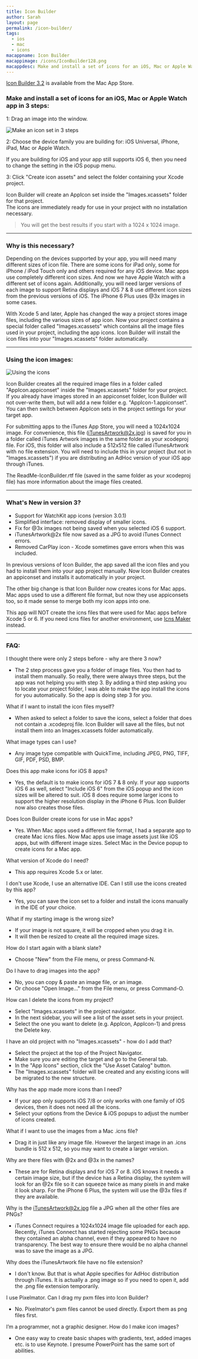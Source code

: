 ```yaml
---
title: Icon Builder
author: Sarah
layout: page
permalink: /icon-builder/
tags:
  - ios
  - mac
  - icons
macappname: Icon Builder
macappimage: /icons/IconBuilder128.png
macappdesc: Make and install a set of icons for an iOS, Mac or Apple Watch app in just 3 steps.
---
```


[Icon Builder 3.2][3] is available from the Mac App Store. 

   [3]: http://itunes.apple.com/app/icon-builder/id552293482?mt=12


### Make and install a set of icons for an iOS, Mac or Apple Watch app in 3 steps:

1: Drag an image into the window.

![Make an icon set in 3 steps][1]

   [1]: /images/IconBuilder1.png

2: Choose the device family you are building for: iOS Universal, iPhone, iPad, Mac or Apple Watch.

If you are building for iOS and your app still supports iOS 6, then you need to change the setting in the iOS popup menu.

3: Click "Create icon assets" and select the folder containing your Xcode project.

Icon Builder will create an AppIcon set inside the "Images.xcassets" folder for that project.  
The icons are immediately ready for use in your project with no installation necessary.
> You will get the best results if you start with a 1024 x 1024 image.

* * *

### Why is this necessary?

Depending on the devices supported by your app, you will need many different sizes of icon file. There are some icons for iPad only, some for iPhone / iPod Touch only and others required for any iOS device. Mac apps use completely different icon sizes. And now we have Apple Watch with a different set of icons again. Additionally, you will need larger versions of each image to support Retina displays and iOS 7 & 8 use different icon sizes from the previous versions of iOS. The iPhone 6 Plus uses @3x images in some cases.

With Xcode 5 and later, Apple has changed the way a project stores image files, including the various sizes of app icon. Now your project contains a special folder called "Images.xcassets" which contains all the image files used in your project, including the app icons. Icon Builder will install the icon files into your "Images.xcassets" folder automatically.

* * *

### Using the icon images:

![Using the icons][2]

   [2]: /images/IconBuilder2.png

Icon Builder creates all the required image files in a folder called "AppIcon.appiconset" inside the "Images.xcassets" folder for your project. If you already have images stored in an appiconset folder, Icon Builder will not over-write them, but will add a new folder e.g. "AppIcon-1.appiconset". You can then switch between AppIcon sets in the project settings for your target app.

For submitting apps to the iTunes App Store, you will need a 1024x1024 image. For convenience, this file (iTunesArtwork@2x.jpg) is saved for you in a folder called iTunes Artwork images in the same folder as your xcodeproj file. For iOS, this folder will also include a 512x512 file called iTunesArtwork with no file extension. You will need to include this in your project (but not in "Images.xcassets") if you are distributing an AdHoc version of your iOS app through iTunes.

The ReadMe-IconBuilder.rtf file (saved in the same folder as your xcodeproj file) has more information about the image files created.

* * *

### What's New in version 3?

  * Support for WatchKit app icons (version 3.0.1)
  * Simplified interface: removed display of smaller icons.
  * Fix for @3x images not being saved when you selected iOS 6 support.
  * iTunesArtwork@2x file now saved as a JPG to avoid iTunes Connect errors.
  * Removed CarPlay icon - Xcode sometimes gave errors when this was included.

In previous versions of Icon Builder, the app saved all the icon files and you had to install them into your app project manually. Now Icon Builder creates an appiconset and installs it automatically in your project.

The other big change is that Icon Builder now creates icons for Mac apps. Mac apps used to use a different file format, but now they use appiconsets too, so it made sense to merge both my icon apps into one.

This app will NOT create the icns files that were used for Mac apps before Xcode 5 or 6. If you need icns files for another environment, use [Icns Maker][4] instead.

[4]: http://troz.net/icns-maker/

* * *

### FAQ:

I thought there were only 2 steps before - why are there 3 now?

  * The 2 step process gave you a folder of image files. You then had to install them manually. So really, there were always three steps, but the app was not helping you with step 3. By adding a third step asking you to locate your project folder, I was able to make the app install the icons for you automatically. So the app is doing step 3 for you.

What if I want to install the icon files myself?

  * When asked to select a folder to save the icons, select a folder that does not contain a .xcodeproj file. Icon Builder will save all the files, but not install them into an Images.xcassets folder automatically.

What image types can I use?

  * Any image type compatible with QuickTime, including JPEG, PNG, TIFF, GIF, PDF, PSD, BMP.

Does this app make icons for iOS 8 apps?

  * Yes, the default is to make icons for iOS 7 & 8 only. If your app supports iOS 6 as well, select "Include iOS 6" from the iOS popup and the icon sizes will be altered to suit. iOS 8 does require some larger icons to support the higher resolution display in the iPhone 6 Plus. Icon Builder now also creates those files.

Does Icon Builder create icons for use in Mac apps?

  * Yes. When Mac apps used a different file format, I had a separate app to create Mac icns files. Now Mac apps use image assets just like iOS apps, but with different image sizes. Select Mac in the Device popup to create icons for a Mac app. 

What version of Xcode do I need?

  * This app requires Xcode 5.x or later.

I don't use Xcode, I use an alternative IDE. Can I still use the icons created by this app?

  * Yes, you can save the icon set to a folder and install the icons manually in the IDE of your choice.

What if my starting image is the wrong size?

  * If your image is not square, it will be cropped when you drag it in.
  * It will then be resized to create all the required image sizes.

How do I start again with a blank slate?

  * Choose "New" from the File menu, or press Command-N.

Do I have to drag images into the app?

  * No, you can copy & paste an image file, or an image.
  * Or choose "Open Image…" from the File menu, or press Command-O.

How can I delete the icons from my project?

  * Select "Images.xcassets" in the project navigator.
  * In the next sidebar, you will see a list of the asset sets in your project.
  * Select the one you want to delete (e.g. AppIcon, AppIcon-1) and press the Delete key.

I have an old project with no "Images.xcassets" - how do I add that?

  * Select the project at the top of the Project Navigator.
  * Make sure you are editing the target and go to the General tab.
  * In the "App Icons" section, click the "Use Asset Catalog" button.
  * The "Images.xcassets" folder will be created and any existing icons will be migrated to the new structure.

Why has the app made more icons than I need?

  * If your app only supports iOS 7/8 or only works with one family of iOS devices, then it does not need all the icons.
  * Select your options from the Device & iOS popups to adjust the number of icons created.

What if I want to use the images from a Mac .icns file?

  * Drag it in just like any image file. However the largest image in an .icns bundle is 512 x 512, so you may want to create a larger version.

Why are there files with @2x and @3x in the names?

  * These are for Retina displays and for iOS 7 or 8. iOS knows it needs a certain image size, but if the device has a Retina display, the system will look for an @2x file so it can squeeze twice as many pixels in and make it look sharp. For the iPhone 6 Plus, the system will use the @3x files if they are available.

Why is the iTunesArtwork@2x.jpg file a JPG when all the other files are PNGs?

  * iTunes Connect requires a 1024x1024 image file uploaded for each app. Recently, iTunes Connect has started rejecting some PNGs because they contained an alpha channel, even if they appeared to have no transparency. The best way to ensure there would be no alpha channel was to save the image as a JPG.

Why does the iTunesArtwork file have no file extension?

  * I don't know. But that is what Apple specifies for AdHoc distribution through iTunes. It is actually a .png image so if you need to open it, add the .png file extension temporarily.

I use Pixelmator. Can I drag my pxm files into Icon Builder?

  * No. Pixelmator's pxm files cannot be used directly. Export them as png files first.

I’m a programmer, not a graphic designer. How do I make icon images?

  * One easy way to create basic shapes with gradients, text, added images etc. is to use Keynote. I presume PowerPoint has the same sort of abilities.
